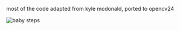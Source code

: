
most of the code adapted from kyle mcdonald, ported to opencv24


![baby steps](/threephase/Clip_threephase1.png)
